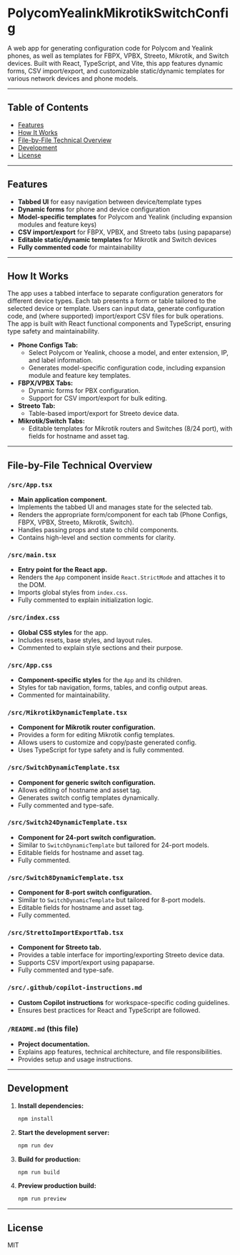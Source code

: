 # PolycomYealinkMikrotikSwitchConfig

A web app for generating configuration code for Polycom and Yealink phones, as well as templates for FBPX, VPBX, Streeto, Mikrotik, and Switch devices. Built with React, TypeScript, and Vite, this app features dynamic forms, CSV import/export, and customizable static/dynamic templates for various network devices and phone models.

---

## Table of Contents
- [Features](#features)
- [How It Works](#how-it-works)
- [File-by-File Technical Overview](#file-by-file-technical-overview)
- [Development](#development)
- [License](#license)

---

## Features
- **Tabbed UI** for easy navigation between device/template types
- **Dynamic forms** for phone and device configuration
- **Model-specific templates** for Polycom and Yealink (including expansion modules and feature keys)
- **CSV import/export** for FBPX, VPBX, and Streeto tabs (using papaparse)
- **Editable static/dynamic templates** for Mikrotik and Switch devices
- **Fully commented code** for maintainability

---

## How It Works

The app uses a tabbed interface to separate configuration generators for different device types. Each tab presents a form or table tailored to the selected device or template. Users can input data, generate configuration code, and (where supported) import/export CSV files for bulk operations. The app is built with React functional components and TypeScript, ensuring type safety and maintainability.

- **Phone Configs Tab:**
  - Select Polycom or Yealink, choose a model, and enter extension, IP, and label information.
  - Generates model-specific configuration code, including expansion module and feature key templates.
- **FBPX/VPBX Tabs:**
  - Dynamic forms for PBX configuration.
  - Support for CSV import/export for bulk editing.
- **Streeto Tab:**
  - Table-based import/export for Streeto device data.
- **Mikrotik/Switch Tabs:**
  - Editable templates for Mikrotik routers and Switches (8/24 port), with fields for hostname and asset tag.

---

## File-by-File Technical Overview

### `/src/App.tsx`
- **Main application component.**
- Implements the tabbed UI and manages state for the selected tab.
- Renders the appropriate form/component for each tab (Phone Configs, FBPX, VPBX, Streeto, Mikrotik, Switch).
- Handles passing props and state to child components.
- Contains high-level and section comments for clarity.

### `/src/main.tsx`
- **Entry point for the React app.**
- Renders the `App` component inside `React.StrictMode` and attaches it to the DOM.
- Imports global styles from `index.css`.
- Fully commented to explain initialization logic.

### `/src/index.css`
- **Global CSS styles** for the app.
- Includes resets, base styles, and layout rules.
- Commented to explain style sections and their purpose.

### `/src/App.css`
- **Component-specific styles** for the `App` and its children.
- Styles for tab navigation, forms, tables, and config output areas.
- Commented for maintainability.

### `/src/MikrotikDynamicTemplate.tsx`
- **Component for Mikrotik router configuration.**
- Provides a form for editing Mikrotik config templates.
- Allows users to customize and copy/paste generated config.
- Uses TypeScript for type safety and is fully commented.

### `/src/SwitchDynamicTemplate.tsx`
- **Component for generic switch configuration.**
- Allows editing of hostname and asset tag.
- Generates switch config templates dynamically.
- Fully commented and type-safe.

### `/src/Switch24DynamicTemplate.tsx`
- **Component for 24-port switch configuration.**
- Similar to `SwitchDynamicTemplate` but tailored for 24-port models.
- Editable fields for hostname and asset tag.
- Fully commented.

### `/src/Switch8DynamicTemplate.tsx`
- **Component for 8-port switch configuration.**
- Similar to `SwitchDynamicTemplate` but tailored for 8-port models.
- Editable fields for hostname and asset tag.
- Fully commented.

### `/src/StrettoImportExportTab.tsx`
- **Component for Streeto tab.**
- Provides a table interface for importing/exporting Streeto device data.
- Supports CSV import/export using papaparse.
- Fully commented and type-safe.

### `/src/.github/copilot-instructions.md`
- **Custom Copilot instructions** for workspace-specific coding guidelines.
- Ensures best practices for React and TypeScript are followed.

### `/README.md` (this file)
- **Project documentation.**
- Explains app features, technical architecture, and file responsibilities.
- Provides setup and usage instructions.

---

## Development

1. **Install dependencies:**
   ```bash
   npm install
   ```
2. **Start the development server:**
   ```bash
   npm run dev
   ```
3. **Build for production:**
   ```bash
   npm run build
   ```
4. **Preview production build:**
   ```bash
   npm run preview
   ```

---

## License
MIT
